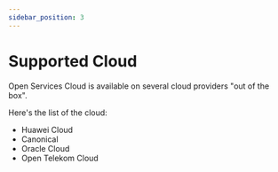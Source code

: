 ```yaml
---
sidebar_position: 3
---
```


# Supported Cloud

Open Services Cloud is available on several cloud providers "out of the box".

Here's the list of the cloud:

- Huawei Cloud
- Canonical
- Oracle Cloud
- Open Telekom Cloud
